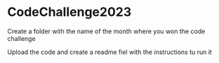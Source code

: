 # CodeChallenge2023
Create a folder with the name of the month where you won the code challenge

Upload the code and create a readme fiel with the instructions tu run it
